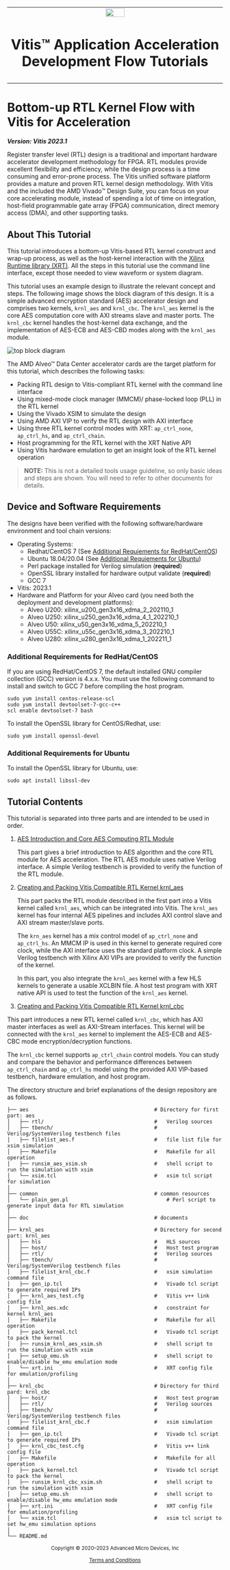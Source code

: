 <table class="sphinxhide" width="100%">
 <tr>
   <td align="center"><img src="https://raw.githubusercontent.com/Xilinx/Image-Collateral/main/xilinx-logo.png" width="30%"/><h1>Vitis™ Application Acceleration Development Flow Tutorials</h1>
   </td>
 </tr>
 <tr>
 <td>
 </td>
 </tr>
</table>

# Bottom-up RTL Kernel Flow with Vitis for Acceleration

***Version: Vitis 2023.1***

Register transfer level (RTL) design is a traditional and important hardware accelerator development methodology for FPGA. RTL modules provide excellent flexibility and efficiency, while the design process is a time consuming and error-prone process. The Vitis unified software platform provides a mature and proven RTL kernel design methodology. With Vitis and the included the AMD Vivado&trade; Design Suite, you can focus on your core accelerating module, instead of spending a lot of time on integration, host-field programmable gate array (FPGA) communication, direct memory access (DMA), and other supporting tasks.

## About This Tutorial

This tutorial introduces a bottom-up Vitis-based RTL kernel construct and wrap-up process, as well as the host-kernel interaction with the [Xilinx Runtime library (XRT)](https://xilinx.github.io/XRT/). All the steps in this tutorial use the command line interface, except those needed to view waveform or system diagram.

This tutorial uses an example design to illustrate the relevant concept and steps. The following image shows the block diagram of this design. It is a simple advanced encryption standard (AES) accelerator design and comprises two kernels, ```krnl_aes``` and ```krnl_cbc```. The ```krnl_aes``` kernel is the core AES computation core with AXI streams slave and master ports. The ```krnl_cbc``` kernel handles the host-kernel data exchange, and the implementation of AES-ECB and AES-CBD modes along with the `krnl_aes` module.

![top block diagram](./doc/images/block_diagram-top.svg)

The AMD Alveo&trade; Data Center accelerator cards are the target platform for this tutorial, which describes the following tasks:

* Packing RTL design to Vitis-compliant RTL kernel with the command line interface
* Using mixed-mode clock manager (MMCM)/ phase-locked loop (PLL) in the RTL kernel
* Using the Vivado XSIM to simulate the design
* Using AMD AXI VIP to verify the RTL design with AXI interface
* Using three RTL kernel control modes with XRT: ```ap_ctrl_none```, ```ap_ctrl_hs```, and ```ap_ctrl_chain```.
* Host programming for the RTL kernel with the XRT Native API
* Using Vitis hardware emulation to get an insight look of the RTL kernel operation

>**NOTE:** This is not a detailed tools usage guideline, so only basic ideas and steps are shown. You will need to refer to other documents for details.

## Device and Software Requirements

The designs have been verified with the following software/hardware environment and tool chain versions:

* Operating Systems:
  * Redhat/CentOS 7 (See [Additional Requiements for RedHat/CentOS](#additional-requirements-for-redhatcentos))
  * Ubuntu 18.04/20.04 (See [Additional Requiements for Ubuntu](#additional-requirements-for-ubuntu))
  * Perl package installed for Verilog simulation (**required**)
  * OpenSSL library installed for hardware output validate (**required**)
  * GCC 7
* Vitis: 2023.1
* Hardware and Platform for your Alveo card (you need both the deployment and development platforms):
  * Alveo U200: xilinx_u200_gen3x16_xdma_2_202110_1
  * Alveo U250: xilinx_u250_gen3x16_xdma_4_1_202210_1
  * Alveo U50: xilinx_u50_gen3x16_xdma_5_202210_1
  * Alveo U55C: xilinx_u55c_gen3x16_xdma_3_202210_1
  * Alveo U280: xilinx_u280_gen3x16_xdma_1_202211_1

### Additional Requirements for RedHat/CentOS

If you are using RedHat/CentOS 7, the default installed GNU compiler collection (GCC) version is 4.x.x. You must use the following command to install and switch to GCC 7 before compiling the host program.

```shell
sudo yum install centos-release-scl
sudo yum install devtoolset-7-gcc-c++
scl enable devtoolset-7 bash
```

To install the OpenSSL library for CentOS/Redhat, use:

```shell
sudo yum install openssl-devel
```

### Additional Requirements for Ubuntu

To install the OpenSSL library for Ubuntu, use:

``` shell
sudo apt install libssl-dev
```

## Tutorial Contents

This tutorial is separated into three parts and are intended to be used in order.

1. [AES Introduction and Core AES Computing RTL Module](./doc/aes.md)

    This part gives a brief introduction to AES algorithm and the core RTL module for AES acceleration. The RTL AES module uses native Verilog interface. A simple Verilog testbench is provided to verify the function of the RTL module.

2. [Creating and Packing Vitis Compatible RTL Kernel krnl_aes](./doc/krnl_aes.md)

    This part packs the RTL module described in the first part into a Vitis kernel called ```krnl_aes```, which can be integrated into Vitis. The ```krnl_aes``` kernel has four internal AES pipelines and includes AXI control slave and AXI stream master/slave ports.

    The ```krn_aes``` kernel has a mix control model of ```ap_ctrl_none``` and ```ap_ctrl_hs```. An MMCM IP is used in this kernel to generate required core clock, while the AXI interface uses the standard platform clock. A simple Verilog testbench with Xilinx AXI VIPs are provided to verify the function of the kernel.

    In this part, you also integrate the ```krnl_aes``` kernel with a few HLS kernels to generate a usable XCLBIN file. A host test program with XRT native API is used to test the function of the ```krnl_aes``` kernel.

3. [Creating and Packing Vitis Compatible RTL Kernel krnl_cbc](./doc/krnl_cbc.md)

  This part introduces a new RTL kernel called ```krnl_cbc```, which has AXI master interfaces as well as AXI-Stream interfaces. This kernel will be connected with the ```krnl_aes``` kernel to implement the AES-ECB and AES-CBC mode encryption/decryption functions.

  The ```krnl_cbc``` kernel supports ```ap_ctrl_chain``` control models. You can study and compare the behavior and performance differences between ```ap_ctrl_chain``` and ```ap_ctrl_hs``` model using the provided AXI VIP-based testbench, hardware emulation, and host program.

The directory structure and brief explanations of the design repository are as follows.

```
├── aes                                         # Directory for first part: aes
│   ├── rtl/                                    #   Verilog sources
│   ├── tbench/                                 #   Verilog/SystemVerilog testbench files
│   ├── filelist_aes.f                          #   file list file for xsim simulation
│   ├── Makefile                                #   Makefile for all operation
│   ├── runsim_aes_xsim.sh                      #   shell script to run the simulation with xsim
│   └── xsim.tcl                                #   xsim tcl script for simulation
│
├── common                                      # common resources
│   └── plain_gen.pl                                # Perl script to generate input data for RTL simulation
│
├── doc                                         # documents
│
├── krnl_aes                                    # Directory for second part: krnl_aes
│   ├── hls                                     #   HLS sources
│   ├── host/                                   #   Host test program    
│   ├── rtl/                                    #   Verilog sources
│   ├── tbench/                                 #   Verilog/SystemVerilog testbench files
│   ├── filelist_krnl_cbc.f                     #   xsim simulation command file
│   ├── gen_ip.tcl                              #   Vivado tcl script to generate required IPs
│   ├── krnl_aes_test.cfg                       #   Vitis v++ link config file
│   ├── krnl_aes.xdc                            #   constraint for kernel krnl_aes
│   ├── Makefile                                #   Makefile for all operation
│   ├── pack_kernel.tcl                         #   Vivado tcl script to pack the kernel
│   ├── runsim_krnl_aes_xsim.sh                 #   shell script to run the simulation with xsim   
│   ├── setup_emu.sh                            #   shell script to enable/disable hw_emu emulation mode
│   └── xrt.ini                                 #   XRT config file for emulation/profiling
│
├── krnl_cbc                                    # Directory for third pard: krnl_cbc
│   ├── host/                                   #   Host test program  
│   ├── rtl/                                    #   Verilog sources
│   ├── tbench/                                 #   Verilog/SystemVerilog testbench files
│   ├── filelist_krnl_cbc.f                     #   xsim simulation command file
│   ├── gen_ip.tcl                              #   Vivado tcl script to generate required IPs
│   ├── krnl_cbc_test.cfg                       #   Vitis v++ link config file
│   ├── Makefile                                #   Makefile for all operation
│   ├── pack_kernel.tcl                         #   Vivado tcl script to pack the kernel
│   ├── runsim_krnl_cbc_xsim.sh                 #   shell script to run the simulation with xsim   
│   ├── setup_emu.sh                            #   shell script to enable/disable hw_emu emulation mode
│   ├── xrt.ini                                 #   XRT config file for emulation/profiling
│   └── xsim.tcl                                #   xsim tcl script to set hw_emu simulation options
│
└── README.md
```

<p class="sphinxhide" align="center"><sub>Copyright © 2020–2023 Advanced Micro Devices, Inc</sub></p>

<p class="sphinxhide" align="center"><sup><a href="https://www.amd.com/en/corporate/copyright">Terms and Conditions</a></sup></p>
